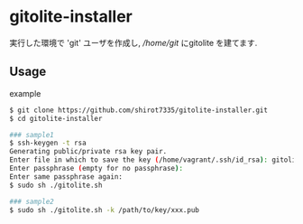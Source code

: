 # gitolite-installer
実行した環境で 'git' ユーザを作成し, */home/git* にgitolite を建てます.

## Usage

example
```sh
$ git clone https://github.com/shirot7335/gitolite-installer.git
$ cd gitolite-installer

### sample1
$ ssh-keygen -t rsa
Generating public/private rsa key pair.
Enter file in which to save the key (/home/vagrant/.ssh/id_rsa): gitolite_admin
Enter passphrase (empty for no passphrase):
Enter same passphrase again:
$ sudo sh ./gitolite.sh

### sample2
$ sudo sh ./gitolite.sh -k /path/to/key/xxx.pub
```
